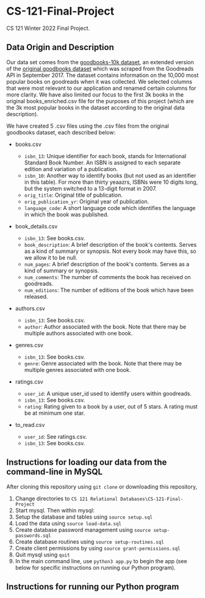 # CS-121-Final-Project
CS 121 Winter 2022 Final Project.

## Data Origin and Description
Our data set comes from the [goodbooks-10k dataset](https://github.com/malcolmosh/goodbooks-10k-extended/blob/master/README.md), an extended version of 
the [original goodbooks dataset](https://github.com/zygmuntz/goodbooks-10k) 
which was scraped from the Goodreads API in September 2017. The dataset contains 
information on the 10,000 most popular books on goodreads when it was collected. 
We selected columns that were most relevant to our application and renamed 
certain columns for more clarity. We have also limited our focus to the first
3k books in the original books_enriched.csv file for the purposes of this project 
(which are the 3k most popular books in the dataset according to the original data 
description).

We have created 5 .csv files using the .csv files from the original goodbooks
dataset, each described below:
- books.csv
    - ```isbn_13```: Unique identifier for each book, stands for International 
    Standard Book Number. An ISBN is assigned to each separate edition and 
    variation of a publication.
    - ```isbn_10```: Another way to identify books (but not used as an 
    identifier in this table). For more than thirty yeaazrs, ISBNs were 10 
    digits long, but the system switched to a 13-digit format in 2007.
    - ```orig_title```: Original title of publication.
    - ```orig_publication_yr```: Original year of publication.
    - ```language_code```: A short language code which identifies the language 
    in which the book was published.

- book_details.csv
    - ```isbn_13```: See books.csv.
    - ```book_description```: A brief description of the book's contents. 
    Serves as a kind of summary or synopsis. Not every book may have this, so we 
    allow it to be null.
    - ```num_pages```: A brief description of the book's contents. Serves as a 
    kind of summary or synopsis. 
    - ```num_comments```: The number of comments the book has received on 
    goodreads.
    - ```num_editions```: The number of editions of the book which have been 
    released.

- authors.csv
    - ```isbn_13```: See books.csv.
    - ```author```: Author associated with the book. Note that there may be 
    multiple authors associated with one book.

- genres.csv
    - ```isbn_13```: See books.csv.
    - ```genre```: Genre associated with the book. Note that there may be 
    multiple genres associated with one book.

- ratings.csv
    - ```user_id```: A unique user_id used to identify users within goodreads.
    - ```isbn_13```: See books.csv.
    - ```rating```: Rating given to a book by a user, out of 5 stars. A rating 
    must be at minimum one star.

- to_read.csv
    - ```user_id```: See ratings.csv.
    - ```isbn_13```: See books.csv.

## Instructions for loading our data from the command-line in MySQL
After cloning this repository using ```git clone``` or downloading this 
repository, 
1. Change directories to ```CS 121 Relational Databases\CS-121-Final-Project```
2. Start mysql. Then within mysql:
3. Setup the database and tables using ```source setup.sql```
4. Load the data using ```source load-data.sql```
5. Create database password management using ```source setup-passwords.sql```
6. Create database routines using ```source setup-routines.sql``` 
7. Create client permissions by using ```source grant-permissions.sql```
8. Quit mysql using ```quit```
9. In the main command line, use ```python3 app.py``` to begin the app (see 
below for specific instructions on running our Python program).

## Instructions for running our Python program
